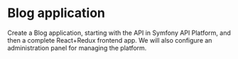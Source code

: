 # Blog application
Create a Blog application, starting with the API in Symfony API Platform, and then a complete React+Redux frontend app. We will also configure an administration panel for managing the platform.
